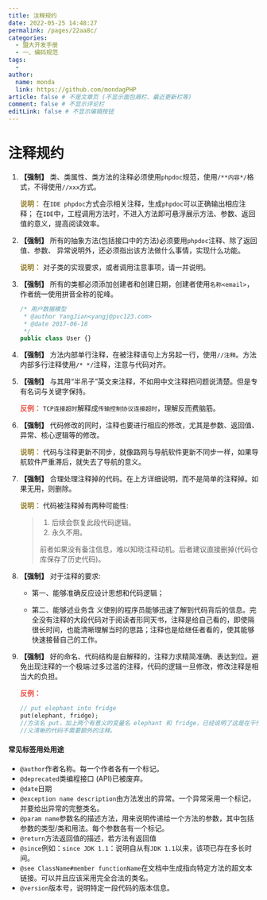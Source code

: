 ```yaml
---
title: 注释规约
date: 2022-05-25 14:48:27
permalink: /pages/22aa8c/
categories:
  - 盟大开发手册
  - 一、编码规范
tags:
  - 
author: 
  name: monda
  link: https://github.com/mondagPHP
article: false # 不是文章页 (不显示面包屑栏、最近更新栏等)
comment: false # 不显示评论栏
editLink: false # 不显示编辑按钮
---
```

# 注释规约

1. **【强制】** 类、类属性、类方法的注释必须使用`phpdoc`规范，使用`/**内容*/`格式，不得使用`//xxx`方式。

   **<font color='#937c27'>说明：</font>** 在`IDE phpdoc`方式会示相关注释，生成`phpdoc`可以正确输出相应注释； 在`IDE`中，工程调用方法时，不进入方法即可悬浮展示方法、参数、返回值的意义，提高阅读效率。

2. **【强制】** 所有的抽象方法(包括接口中的方法)必须要用`phpdoc`注释、除了返回值、参数、 异常说明外，还必须指出该方法做什么事情，实现什么功能。

   **<font color='#937c27'>说明：</font>** 对子类的实现要求，或者调用注意事项，请一并说明。

3. **【强制】** 所有的类都必须添加创建者和创建日期，创建者使用`名称<email>`，作者统一使用拼音全称的驼峰。

   ```php
   /* 用户数据模型
    * @author YangJian<yangj@pvc123.com>
    * @date 2017-06-18
    */
   public class User {}
   ```

4. **【强制】** 方法内部单行注释，在被注释语句上方另起一行，使用`//注释`。方法内部多行注释使用`/* */`注释，注意与代码对齐。

5. **【强制】** 与其用“半吊子”英文来注释，不如用中文注释把问题说清楚。但是专有名词与关键字保持。

   **<font color='#ec5248'>反例：</font>** `TCP连接超时`解释成`传输控制协议连接超时`，理解反而费脑筋。

6. **【强制】** 代码修改的同时，注释也要进行相应的修改，尤其是参数、返回值、异常、核心逻辑等的修改。

   **<font color='#937c27'>说明：</font>** 代码与注释更新不同步，就像路网与导航软件更新不同步一样，如果导航软件严重滞后，就失去了导航的意义。

7. **【强制】** 合理处理注释掉的代码。在上方详细说明，而不是简单的注释掉。如果无用，则删除。

   **<font color='#937c27'>说明：</font>** 代码被注释掉有两种可能性:

   > 1) 后续会恢复此段代码逻辑。
   > 2) 永久不用。
   >
   > 前者如果没有备注信息，难以知晓注释动机。后者建议直接删掉(代码仓库保存了历史代码)。

8. **【强制】** 对于注释的要求:

   - 第一、能够准确反应设计思想和代码逻辑；

   - 第二、能够述业务含 义使别的程序员能够迅速了解到代码背后的信息。完全没有注释的大段代码对于阅读者形同天书，注释是给自己看的，即使隔很长时间，也能清晰理解当时的思路；注释也是给继任者看的，使其能够快速接替自己的工作。

9. **【强制】** 好的命名、代码结构是自解释的，注释力求精简准确、表达到位。避免出现注释的一个极端:过多过滥的注释，代码的逻辑一旦修改，修改注释是相当大的负担。

   **<font color='#ec5248'>反例：</font>**

   ```php
   // put elephant into fridge
   put(elephant, fridge);
   //方法名 put，加上两个有意义的变量名 elephant 和 fridge，已经说明了这是在干什么，语
   //义清晰的代码不需要额外的注释。
   ```

#### 常见标签用处用途

- `@author`作者名称。每一个作者各有一个标记。
- `@deprecated`类编程接口 (API)已被废弃。
- `@date`日期
- `@exception name description`由方法发出的异常。一个异常采用一个标记，并要给出异常的完整类名。
- `@param name`参数名的描述方法，用来说明传递给一个方法的参数，其中包括参数的类型/类和用法。每个参数各有一个标记。
- `@return`方法返回值的描述，若方法有返回值
- `@since`例如：`since JDK 1.1`：说明自从有`JDK 1.1`以来，该项已存在多长时间。
- `@see ClassName#member functionName`在文档中生成指向特定方法的超文本链接。可以并且应该采用完全合法的类名。
- `@version`版本号，说明特定一段代码的版本信息。
